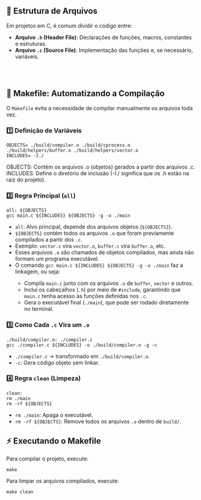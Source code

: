 <h2>📌 Estrutura de Arquivos</h2>
<p>Em projetos em C, é comum dividir o código entre:</p>
<ul>
    <li><strong>Arquivo <code>.h</code> (Header File)</strong>: Declarações de funções, macros, constantes e estruturas.</li>
    <li><strong>Arquivo <code>.c</code> (Source File)</strong>: Implementação das funções e, se necessário, variáveis.</li>
</ul>

<br>
<br>
<h2>🔧 Makefile: Automatizando a Compilação</h2>
<p>O <code>Makefile</code> evita a necessidade de compilar manualmente os arquivos toda vez.</p>

<h3>1️⃣ Definição de Variáveis</h3>
<pre><code>OBJECTS= ./build/compiler.o ./build/cprocess.o ./build/helpers/buffer.o ./build/helpers/vector.o
INCLUDES= -I./</code></pre>

OBJECTS: Contém os arquivos .o (objetos) gerados a partir dos arquivos .c.<br>
INCLUDES: Define o diretório de inclusão (-I./ significa que os .h estão na raiz do projeto).

<h3>2️⃣ Regra Principal (<code>all</code>)</h3>
<pre><code>all: ${OBJECTS}
gcc main.c ${INCLUDES} ${OBJECTS} -g -o ./main</code></pre>
<ul>
    <li><code>all</code>: Alvo principal, depende dos arquivos objetos (<code>${OBJECTS}</code>).</li>
    <li><code>${OBJECTS}</code> contém todos os arquivos <code>.o</code> que foram previamente compilados a partir dos <code>.c</code>.</li>
    <li>Exemplo: <code>vector.c</code> vira <code>vector.o</code>, <code>buffer.c</code> vira <code>buffer.o</code>, etc.</li>
    <li>Esses arquivos <code>.o</code> são chamados de objetos compilados, mas ainda não formam um programa executável.</li>
    <li>O comando <code>gcc main.c ${INCLUDES} ${OBJECTS} -g -o ./main</code> faz a linkagem, ou seja:</li>
    <ul>
        <li>Compila <code>main.c</code> junto com os arquivos <code>.o</code> de <code>buffer</code>, <code>vector</code> e outros.</li>
        <li>Inclui os cabeçalhos (<code>.h</code>) por meio de <code>#include</code>, garantindo que <code>main.c</code> tenha acesso às funções definidas nos <code>.c</code>.</li>
        <li>Gera o executável final (<code>./main</code>), que pode ser rodado diretamente no terminal.</li>
    </ul>
</ul>

<h3>3️⃣ Como Cada <code>.c</code> Vira um <code>.o</code></h3>
<pre><code>./build/compiler.o: ./compiler.c
gcc ./compiler.c ${INCLUDES} -o ./build/compiler.o -g -c</code></pre>
<ul>
    <li><code>./compiler.c</code> → transformado em <code>./build/compiler.o</code>.</li>
    <li><code>-c</code>: Gera código objeto sem linkar.</li>
</ul>

<h3>4️⃣ Regra <code>clean</code> (Limpeza)</h3>
<pre><code>clean:
rm ./main
rm -rf ${OBJECTS}</code></pre>
<ul>
    <li><code>rm ./main</code>: Apaga o executável.</li>
    <li><code>rm -rf ${OBJECTS}</code>: Remove todos os arquivos <code>.o</code> dentro de <code>build/</code>.</li>
</ul>

<h2>⚡ Executando o Makefile</h2>
<p>Para compilar o projeto, execute:</p>
<pre><code>make</code></pre>
<p>Para limpar os arquivos compilados, execute:</p>
<pre><code>make clean</code></pre>
